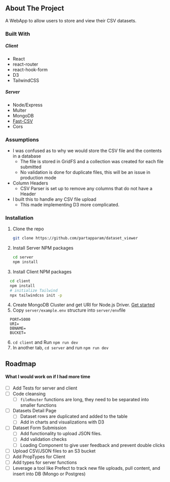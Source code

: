 <!-- ABOUT THE PROJECT -->

## About The Project

A WebApp to allow users to store and view their CSV datasets.

### Built With

##### Client

- React
- react-router
- react-hook-form
- D3
- TailwindCSS

##### Server

- Node/Express
- Multer
- MongoDB
- [Fast-CSV](<[url](https://c2fo.github.io/fast-csv/)>)
- Cors

### Assumptions

- I was confused as to why we would store the CSV file and the contents in a database
  - The file is stored in GridFS and a collection was created for each file submitted
  - No validation is done for duplicate files, this will be an issue in production mode
- Column Headers
  - CSV Parser is set up to remove any columns that do not have a Header
- I built this to handle any CSV file upload
  - This made implementing D3 more complicated.

### Installation

1. Clone the repo
   ```sh
   git clone https://github.com/partapparam/dataset_viewer
   ```
2. Install Server NPM packages
   ```sh
   cd server
   npm install
   ```
3. Install Client NPM packages

```sh
  cd client
  npm install
  # initialize Tailwind
  npx tailwindcss init -p
```

4. Create MongoDB Cluster and get URI for Node.js Driver. [Get started](<[url](https://www.mongodb.com/docs/drivers/node/v4.1/quick-start/)>)
5. Copy `server/example.env` structure into `server/env`file

```
  PORT=5000
  URI=
  DBNAME=
  BUCKET=
```

6. `cd client` and Run `npm run dev`
7. In another tab, `cd server` and run `npm run dev`

<!-- ROADMAP -->

## Roadmap

#### What I would work on if I had more time

- [ ] Add Tests for server and client
- [ ] Code cleansing
  - [ ] `fileRouter` functions are long, they need to be separated into smaller functions
- [ ] Datasets Detail Page
  - [ ] Dataset rows are duplicated and added to the table
  - [ ] Add in charts and visualizations with D3
- [ ] Dataset Form Submission
  - [ ] Add functionality to upload JSON files.
  - [ ] Add validation checks
  - [ ] Loading Component to give user feedback and prevent double clicks
- [ ] Upload CSV/JSON files to an S3 bucket
- [ ] Add PropTypes for Client
- [ ] Add types for server functions
- [ ] Leverage a tool like Prefect to track new file uploads, pull content, and insert into DB (Mongo or Postgres)
